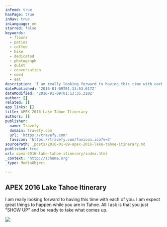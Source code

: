 ```yaml
---
inFeed: true
hasPage: true
inNav: true
inLanguage: en
starred: false
keywords:
  - floors
  - patios
  - coffee
  - hike
  - dedicated
  - photograph
  - quiet
  - conversation
  - need
  - eat
description: 'I am really looking forward to having this time with each of you. I am expect great things to happen while you are in Tahoe. All I ask is that you just "SHOW UP" and be ready to take what comes up.'
datePublished: '2016-01-09T01:13:53.617Z'
dateModified: '2016-01-09T01:13:35.210Z'
author: []
related: []
app_links: []
title: APEX 2016 Lake Tahoe Itinerary
authors: []
publisher:
  name: Travefy
  domain: travefy.com
  url: 'https://travefy.com'
  favicon: 'https://travefy.com/favicon.ico?v=2'
sourcePath: _posts/2016-01-09-apex-2016-lake-tahoe-itinerary.md
published: true
url: apex-2016-lake-tahoe-itinerary/index.html
_context: 'http://schema.org'
_type: MediaObject

---
```

<article style=""><h1>APEX 2016 Lake Tahoe Itinerary</h1><p>I am really looking forward to having this time with each of you. I am expect great things to happen while you are in Tahoe. All I ask is that you just "SHOW UP" and be ready to take what comes up.</p><img src="https://s3-us-west-2.amazonaws.com/the-grid-img/p/677bafd807e584f8ed0e7e2bb7028231204bcafa.jpg" /></article>
